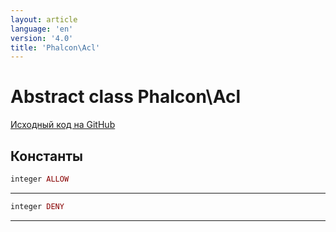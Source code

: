 ```yaml
---
layout: article
language: 'en'
version: '4.0'
title: 'Phalcon\Acl'
---
```

# Abstract class **Phalcon\Acl**

<a href="https://github.com/phalcon/cphalcon/tree/v4.0.0/phalcon/acl.zep" class="btn btn-default btn-sm">Исходный код на GitHub</a>

## Константы

```php
integer ALLOW
```

* * *

```php
integer DENY
```

* * *
